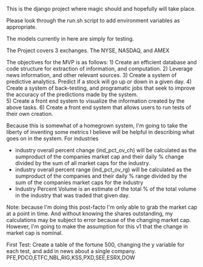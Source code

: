 This is the django project where magic should and hopefully will take place.  

Please look through the run.sh script to add environment variables as appropriate. 

The models currently in here are simply for testing.

The Project covers 3 exchanges. The NYSE, NASDAQ, and AMEX

The objectives for the MVP is as follows:
	1) Create an efficient database and code structure for extraction of information, and computation.
	2) Leverage news information, and other relevant sources.
	3) Create a system of predictive analytics.  Predict if a stock will go up or down in a given day.
	4) Create a system of back-testing, and programatic jobs that seek to improve the accuracy of the predictions made by the system.   
	5) Create a front end system to visualize the information created by the above tasks. 
	6) Create a front end system that allows users to run tests of their own creation. 

Because this is somewhat of a homegrown system, I'm going to take the liberty of inventing some metrics I believe will be helpful in describing what goes on in the system. 
For industries
* industry overall percent change (ind_pct_ov_ch) will be calculated as the sumproduct of the companies market cap and their daily % change divided by the sum of all market caps for the industry. 
* industry overall percent range (ind_pct_ov_rg) will be calculated as the sumproduct of the companies and their daily % range divided by the sum of the companies market caps for the industry
* Industry Percent Volume is an estimate of the total % of the total volume in the industry that was traded that given day. 

Note: because I'm doing this post-facto I'm only able to grab the market cap at a point in time. And without knowing the shares outstanding, my calculations may be subject to error because of the changing market cap. However, I'm going to make the assumption for this v1 that the change in market cap is nominal. 


First Test:
	Create a table of the fortune 500, changing the y variable for each test, and add in news about a single company. 
	PFE,PDCO,ETFC,NBL,RIG,KSS,PXD,SEE,ESRX,DOW
